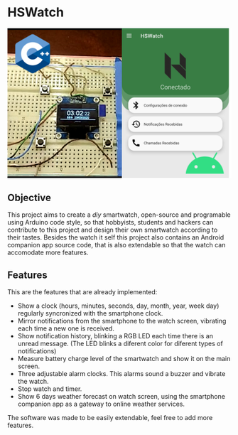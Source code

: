 # HSWatch

![HSWatch](https://github.com/HackerSchool/hswatch/blob/master/hswatch.png)

## Objective

This project aims to create a _diy_ smartwatch, open-source and programable using Arduino code style, so that hobbyists, students and hackers can contribute to this project and design their own smartwatch according to their tastes. Besides the watch it self this project also contains an Android companion app source code, that is also extendable so that the watch can accomodate more features.

## Features 

This are the features that are already implemented:
- Show a clock (hours, minutes, seconds, day, month, year, week day) regularly syncronized with the smartphone clock.
- Mirror notifications from the smartphone to the watch screen, vibrating each time a new one is received.
- Show notification history, blinking a RGB LED each time there is an unread message. (The LED blinks a diferent color for diferent types of notifications)
- Measure battery charge level of the smartwatch and show it on the main screen.
- Three adjustable alarm clocks. This alarms sound a buzzer and vibrate the watch.
- Stop watch and timer.
- Show 6 days weather forecast on watch screen, using the smartphone companion app as a gateway to online weather services.

The software was made to be easily extendable, feel free to add more features.

